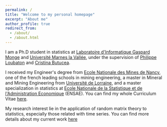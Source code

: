 ```yaml
---
permalink: /
title: "Welcome to my personal homepage"
excerpt: "About me"
author_profile: true
redirect_from:
  - /about/
  - /about.html
---
```


I am a Ph.D student in statistics at [Laboratoire d'Informatique Gaspard Monge](http://ligm.u-pem.fr/accueil/) and [Université Marnes la Vallée](http://www.u-pem.fr/), under the supervision of [Philippe Loubaton](http://www-syscom.univ-mlv.fr/~loubaton/) and [Cristina Butucea](http://perso-math.univ-mlv.fr/users/butucea.cristina/).

I received my Engineer's degree from [Ecole Nationale des Mines de Nancy](https://mines-nancy.univ-lorraine.fr/), one of the french leading schools in mining engineering, a master in Mineral and Mining Engineering from [Université de Lorraine](https://www.univ-lorraine.fr/), and a master specialization in statistics at [Ecole Nationale de la Statistique et de l'Administration Economique](https://www.ensae.fr/) (ENSAE). You can find my whole Curriculum Vitae [here](https://www.linkedin.com/in/alexis-rosuel/).

My research interest lie in the application of random matrix theory to statistics, especially those related with time series. You can find more details about my current work [here](http://www.theses.fr/s210399)
